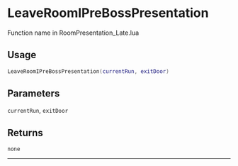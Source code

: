 # LeaveRoomIPreBossPresentation
Function name in RoomPresentation_Late.lua
## Usage
```lua
LeaveRoomIPreBossPresentation(currentRun, exitDoor)
```
## Parameters
`currentRun`, `exitDoor`
## Returns
`none`

---